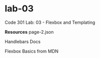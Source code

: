 # lab-03
Code 301 Lab: 03 - Flexbox and Templating

**Resources**
page-2.json

Handlebars Docs

Flexbox Basics from MDN
